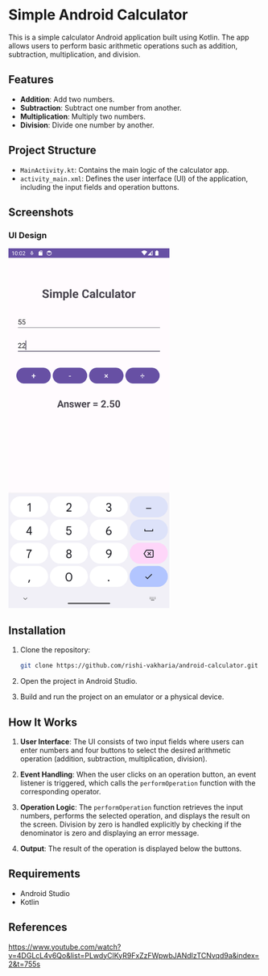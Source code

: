 # Simple Android Calculator

This is a simple calculator Android application built using Kotlin. The app allows users to perform basic arithmetic operations such as addition, subtraction, multiplication, and division.

## Features

- **Addition**: Add two numbers.
- **Subtraction**: Subtract one number from another.
- **Multiplication**: Multiply two numbers.
- **Division**: Divide one number by another.

## Project Structure

- `MainActivity.kt`: Contains the main logic of the calculator app.
- `activity_main.xml`: Defines the user interface (UI) of the application, including the input fields and operation buttons.

## Screenshots

### UI Design

<img src="./screenshots/Screenshot_20240817_220336.png" alt="Screenshot_20240817_220336" width="320px">

## Installation

1. Clone the repository:

   ```bash
   git clone https://github.com/rishi-vakharia/android-calculator.git
   ```

2. Open the project in Android Studio.

3. Build and run the project on an emulator or a physical device.

## How It Works

1. **User Interface**: The UI consists of two input fields where users can enter numbers and four buttons to select the desired arithmetic operation (addition, subtraction, multiplication, division).

2. **Event Handling**: When the user clicks on an operation button, an event listener is triggered, which calls the `performOperation` function with the corresponding operator.

3. **Operation Logic**: The `performOperation` function retrieves the input numbers, performs the selected operation, and displays the result on the screen. Division by zero is handled explicitly by checking if the denominator is zero and displaying an error message.

4. **Output**: The result of the operation is displayed below the buttons.

## Requirements

- Android Studio
- Kotlin

## References

https://www.youtube.com/watch?v=4DGLcL4v6Qo&list=PLwdyClKyR9FxZzFWpwbJANdIzTCNvqd9a&index=2&t=755s
